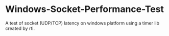 # Windows-Socket-Performance-Test
A test of socket (UDP/TCP) latency on windows platform using a timer lib created by rti.
